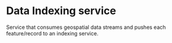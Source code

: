 # Data Indexing service

Service that consumes geospatial data streams and pushes each feature/record to an indexing service.

